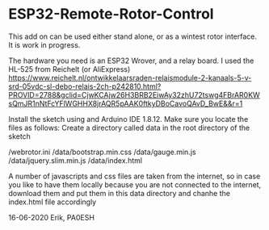 # ESP32-Remote-Rotor-Control
This add on can be used either stand alone, or as a wintest rotor interface. It is work in progress.

The hardware you need is an ESP32 Wrover, and a relay board. I used the HL-525 from Reichelt (or AliExpress)
https://www.reichelt.nl/ontwikkelaarsraden-relaismodule-2-kanaals-5-v-srd-05vdc-sl-debo-relais-2ch-p242810.html?PROVID=2788&gclid=CjwKCAjw26H3BRB2EiwAy32zhU72tswg4FBrAR0KWsQmJR1nNtFcYFlWGHHX8jrAQR5pAAK0ftkyDBoCavoQAvD_BwE&&r=1

Install the sketch using and Arduino IDE 1.8.12. Make sure you locate the files as follows:
Create a directory called data in the root directory of the sketch

/webrotor.ini
/data/bootstrap.min.css
/data/gauge.min.js
/data/jquery.slim.min.js
/data/index.html

A number of javascripts and css files are taken from the internet, so in case you like to have them locally because you are not connected to the internet, download them and put them in this data directory and chanhe the index.html file accordingly

16-06-2020
Erik, PA0ESH
